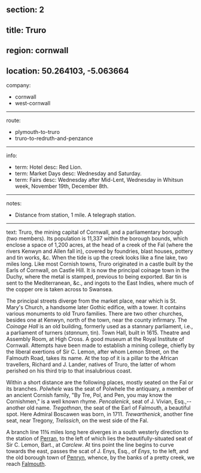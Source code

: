 section: 2
----
title: Truro
----
region: cornwall
----
location: 50.264103, -5.063664
----
company:
- cornwall
- west-cornwall
----
route:
- plymouth-to-truro
- truro-to-redruth-and-penzance
----
info:
- term: Hotel
  desc: Red Lion.
- term: Market Days
  desc: Wednesday and Saturday.
- term: Fairs
  desc: Wednesday after Mid-Lent, Wednesday in Whitsun week, November 19th, December 8th.
----
notes:
- Distance from station, 1 mile.
A telegraph station.
----
text: Truro, the mining capital of Cornwall, and a parliamentary borough (two members). Its population is 11,337 within the borough bounds, which enclose a space of 1,200 acres, at the head of a creek of the Fal (where the rivers Kenwyn and Allen fall in), covered by foundries, blast houses, pottery and tin works, &c. When the tide is up the creek looks like a fine lake, two miles long. Like most Cornish towns, Truro originated in a castle built by the Earls of Cornwall, on Castle Hill. It is now the principal coinage town in the Duchy, where the metal is stamped, previous to being exported. Bar tin is sent to the Mediterranean, &c., and ingots to the East Indies, where much of the copper ore is taken across to Swansea.

The principal streets diverge from the market place, near which is St. Mary's Church, a handsome later Gothic edifice, with a tower. It contains various monuments to old Truro families. There are two other churches, besides one at Kenwyn, north of the town, near the county infirmary. The *Coinage Hall* is an old building, formerly used as a stannary parliament, i.e., a parliament of turners (*stannum*, tin). Town Hall, built in 1615. Theatre and Assembly Room, at High Cross. A good museum at the Royal Institute of Cornwall. Attempts have been made to establish a mining college, chiefly by the liberal exertions of Sir C. Lemon, after whom Lemon Street, on the Falmouth Road, takes its name. At the top of it is a pillar to the African travellers, Richard and J. Lander, natives of Truro, the latter of whom perished on his third trip to that insalubrious coast.

Within a short distance are the following places, mostly seated on the Fal or its branches. *Polwhele* was the seat of Polwhele the antiquary, a member of an ancient Cornish family, "By Tre, Pol, and Pen, you may know the Cornishmen," is a well known rhyme. *Pencalenick*, seat of J. Vivian, Esq.,--another old name. *Tregothnan*, the seat of the Earl of Falmouth, a beautiful spot. Here Admiral Boscawen was born, in 1711. *Trewarthenick*, another fine seat, near Tregony, *Trelissich*, on the west side of the Fal.

A branch line 11¾ miles long here diverges in a south westerly direction to the station of [Perran](/station/perran), to the left of which lies the beautifully-situated seat of Sir C. Lemon, Bart., at *Carclew*. At tins point the line begins to curve towards the east, passes the scat of J. Enys, Esq., of *Enys*, to the left, and the old borough town of [Penryn](/stations/penryn), whence, by the banks of a pretty creek, we reach [Falmouth](/stations/falmouth).

